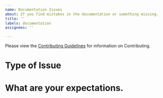 ```yaml
---
name: Documentation Issues
about: If you find mistakes in the documentation or something missing.
title: ''
labels: documentation
assignees: ''

---
```

<!-- Changes to be made in the line below -->
Please view the [Contributing Guidelines](https://github.com/Bluejee/<**Project**>/blob/main/CONTRIBUTING.md) for information on Contributing.

# Type of Issue
<!-- What is the Issue, is there some mistake in the documentation, or is the documentation you are looking for non existent.-->

# What are your expectations.
<!-- Where did you find the mistake? What are your possible suggestions or solutions? -->
<!-- Please Elaborate on what documentation the package is missing or lacking, Be as descriptive as possible. -->
